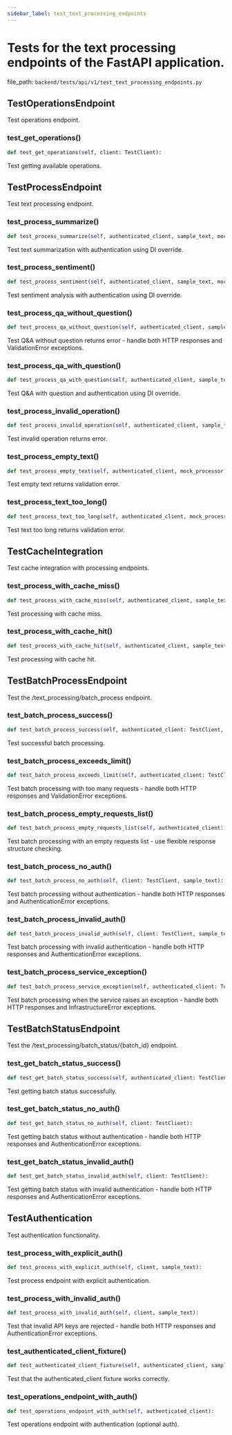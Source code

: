 ```yaml
---
sidebar_label: test_text_processing_endpoints
---
```


# Tests for the text processing endpoints of the FastAPI application.

  file_path: `backend/tests/api/v1/test_text_processing_endpoints.py`

## TestOperationsEndpoint

Test operations endpoint.

### test_get_operations()

```python
def test_get_operations(self, client: TestClient):
```

Test getting available operations.

## TestProcessEndpoint

Test text processing endpoint.

### test_process_summarize()

```python
def test_process_summarize(self, authenticated_client, sample_text, mock_processor):
```

Test text summarization with authentication using DI override.

### test_process_sentiment()

```python
def test_process_sentiment(self, authenticated_client, sample_text, mock_processor):
```

Test sentiment analysis with authentication using DI override.

### test_process_qa_without_question()

```python
def test_process_qa_without_question(self, authenticated_client, sample_text, mock_processor):
```

Test Q&A without question returns error - handle both HTTP responses and ValidationError exceptions.

### test_process_qa_with_question()

```python
def test_process_qa_with_question(self, authenticated_client, sample_text, mock_processor):
```

Test Q&A with question and authentication using DI override.

### test_process_invalid_operation()

```python
def test_process_invalid_operation(self, authenticated_client, sample_text, mock_processor):
```

Test invalid operation returns error.

### test_process_empty_text()

```python
def test_process_empty_text(self, authenticated_client, mock_processor):
```

Test empty text returns validation error.

### test_process_text_too_long()

```python
def test_process_text_too_long(self, authenticated_client, mock_processor):
```

Test text too long returns validation error.

## TestCacheIntegration

Test cache integration with processing endpoints.

### test_process_with_cache_miss()

```python
def test_process_with_cache_miss(self, authenticated_client, sample_text):
```

Test processing with cache miss.

### test_process_with_cache_hit()

```python
def test_process_with_cache_hit(self, authenticated_client, sample_text):
```

Test processing with cache hit.

## TestBatchProcessEndpoint

Test the /text_processing/batch_process endpoint.

### test_batch_process_success()

```python
def test_batch_process_success(self, authenticated_client: TestClient, sample_text):
```

Test successful batch processing.

### test_batch_process_exceeds_limit()

```python
def test_batch_process_exceeds_limit(self, authenticated_client: TestClient, sample_text):
```

Test batch processing with too many requests - handle both HTTP responses and ValidationError exceptions.

### test_batch_process_empty_requests_list()

```python
def test_batch_process_empty_requests_list(self, authenticated_client: TestClient):
```

Test batch processing with an empty requests list - use flexible response structure checking.

### test_batch_process_no_auth()

```python
def test_batch_process_no_auth(self, client: TestClient, sample_text):
```

Test batch processing without authentication - handle both HTTP responses and AuthenticationError exceptions.

### test_batch_process_invalid_auth()

```python
def test_batch_process_invalid_auth(self, client: TestClient, sample_text):
```

Test batch processing with invalid authentication - handle both HTTP responses and AuthenticationError exceptions.

### test_batch_process_service_exception()

```python
def test_batch_process_service_exception(self, authenticated_client: TestClient, sample_text):
```

Test batch processing when the service raises an exception - handle both HTTP responses and InfrastructureError exceptions.

## TestBatchStatusEndpoint

Test the /text_processing/batch_status/{batch_id} endpoint.

### test_get_batch_status_success()

```python
def test_get_batch_status_success(self, authenticated_client: TestClient):
```

Test getting batch status successfully.

### test_get_batch_status_no_auth()

```python
def test_get_batch_status_no_auth(self, client: TestClient):
```

Test getting batch status without authentication - handle both HTTP responses and AuthenticationError exceptions.

### test_get_batch_status_invalid_auth()

```python
def test_get_batch_status_invalid_auth(self, client: TestClient):
```

Test getting batch status with invalid authentication - handle both HTTP responses and AuthenticationError exceptions.

## TestAuthentication

Test authentication functionality.

### test_process_with_explicit_auth()

```python
def test_process_with_explicit_auth(self, client, sample_text):
```

Test process endpoint with explicit authentication.

### test_process_with_invalid_auth()

```python
def test_process_with_invalid_auth(self, client, sample_text):
```

Test that invalid API keys are rejected - handle both HTTP responses and AuthenticationError exceptions.

### test_authenticated_client_fixture()

```python
def test_authenticated_client_fixture(self, authenticated_client, sample_text):
```

Test that the authenticated_client fixture works correctly.

### test_operations_endpoint_with_auth()

```python
def test_operations_endpoint_with_auth(self, authenticated_client):
```

Test operations endpoint with authentication (optional auth).
